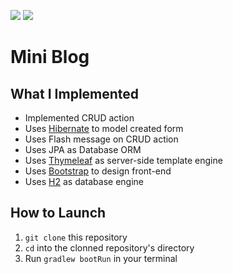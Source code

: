 [![](https://img.shields.io/badge/status-finished-brightgreen)]()
[![](https://img.shields.io/github/last-commit/brandon-julio-t/Mini-Blog)]()

# Mini Blog

## What I Implemented

- Implemented CRUD action
- Uses [Hibernate](https://hibernate.org/) to model created form
- Uses Flash message on CRUD action
- Uses JPA as Database ORM
- Uses [Thymeleaf](https://www.thymeleaf.org/) as server-side template engine
- Uses [Bootstrap](https://getbootstrap.com/) to design front-end
- Uses [H2](http://www.h2database.com/html/main.html) as database engine

## How to Launch

1. `git clone` this repository
1. `cd` into the clonned repository's directory
1. Run `gradlew bootRun` in your terminal
